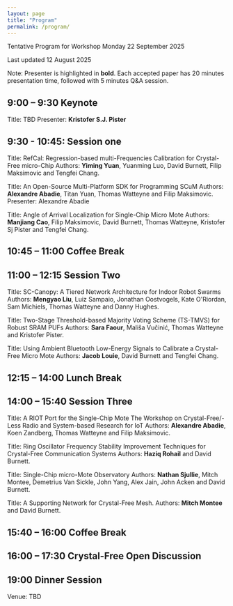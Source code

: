 ```yaml
---
layout: page
title: "Program"
permalink: /program/
---
```


Tentative Program for Workshop Monday 22 September 2025

Last updated 12 August 2025

Note: Presenter is highlighted in **bold**. Each accepted paper has 20 minutes presentation time, followed with 5 minutes Q&A session.

## 9:00 – 9:30 Keynote
Title: TBD
Presenter: **Kristofer S.J. Pister**

## 9:30 - 10:45: Session one
Title: RefCal: Regression-based multi-Frequencies Calibration for Crystal-Free micro-Chip
Authors: **Yiming Yuan**, Yuanming Luo, David Burnett, Filip Maksimovic and Tengfei Chang. 

Title: An Open-Source Multi-Platform SDK for Programming SCuM
Authors: **Alexandre Abadie**, Titan Yuan, Thomas Watteyne and Filip Maksimovic.
Presenter: Alexandre Abadie

Title: Angle of Arrival Localization for Single-Chip Micro Mote
Authors: **Manjiang Cao**, Filip Maksimovic, David Burnett, Thomas Watteyne, Kristofer Sj Pister and Tengfei Chang.

## 10:45 – 11:00 Coffee Break

## 11:00 – 12:15 Session Two

Title: SC-Canopy: A Tiered Network Architecture for Indoor Robot Swarms
Authors: **Mengyao Liu**, Luiz Sampaio, Jonathan Oostvogels, Kate O'Riordan, Sam Michiels, Thomas Watteyne and Danny Hughes.

Title: Two-Stage Threshold-based Majority Voting Scheme (TS-TMVS) for Robust SRAM PUFs
Authors: **Sara Faour**, Mališa Vučinić, Thomas Watteyne and Kristofer Pister. 

Title: Using Ambient Bluetooth Low-Energy Signals to Calibrate a Crystal-Free Micro Mote
Authors: **Jacob Louie**, David Burnett and Tengfei Chang.

## 12:15 – 14:00 Lunch Break

## 14:00 – 15:40 Session Three

Title: A RIOT Port for the Single-Chip Mote
The Workshop on Crystal-Free/-Less Radio and System-based Research for IoT
Authors: **Alexandre Abadie**, Koen Zandberg, Thomas Watteyne and Filip Maksimovic.

Title: Ring Oscillator Frequency Stability Improvement Techniques for Crystal-Free Communication Systems
Authors: **Haziq Rohail** and David Burnett.

Title: Single-Chip micro-Mote Observatory
Authors: **Nathan Sjullie**, Mitch Montee, Demetrius Van Sickle, John Yang, Alex Jain, John Acken and David Burnett.

Title: A Supporting Network for Crystal-Free Mesh.
Authors: **Mitch Montee** and David Burnett.

## 15:40 – 16:00 Coffee Break

## 16:00 – 17:30 Crystal-Free Open Discussion

## 19:00 Dinner Session

Venue: TBD


